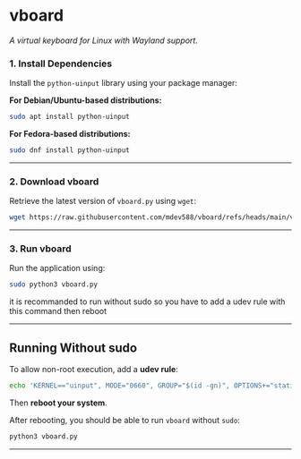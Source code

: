# vboard
*A virtual keyboard for Linux with Wayland support.*


### **1. Install Dependencies**  
Install the `python-uinput` library using your package manager:  

**For Debian/Ubuntu-based distributions:**  
```bash
sudo apt install python-uinput
```

**For Fedora-based distributions:**  
```bash
sudo dnf install python-uinput
```
---

### **2. Download vboard**  
Retrieve the latest version of `vboard.py` using `wget`:  
```bash
wget https://raw.githubusercontent.com/mdev588/vboard/refs/heads/main/vboard.py
```

---

### **3. Run vboard**  
Run the application using:  
```bash
sudo python3 vboard.py
```

it is recommanded to run without sudo so you have to add a udev rule with this command then reboot

---

## **Running Without sudo**  

To allow non-root execution, add a **udev rule**:  
```bash
echo 'KERNEL=="uinput", MODE="0660", GROUP="$(id -gn)", OPTIONS+="static_node=uinput"' | sudo tee /usr/lib/udev/rules.d/99-uinput.rules
```
Then **reboot your system**.

After rebooting, you should be able to run `vboard` without `sudo`:  
```bash
python3 vboard.py
```

---
